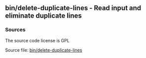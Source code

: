 ## bin/delete-duplicate-lines - Read input and eliminate duplicate lines


### Sources
<a href="#sources"></a>
<!-- dev.mdmark  mdmark:MDSECTION  state:BEG_AUTO  param:Sources -->
The source code license is GPL

Source file: [bin/delete-duplicate-lines](/bin/delete-duplicate-lines)

<!-- dev.mdmark  mdmark:MDSECTION  state:END_AUTO  param:Sources -->

